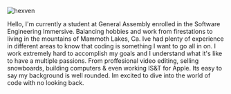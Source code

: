 ![hexven](https://github.com/kxiside/kxiside/assets/140428142/d39c2940-82bd-4f0d-b850-2079fae7271f)

Hello, I'm currently a student at General Assembly enrolled in the Software Engineering Immersive. Balancing hobbies and work from firestations to living in the mountains of Mammoth Lakes, Ca. Ive had plenty of experience in different areas to know that coding is something I want to go all in on. I work extremely hard to accomplish my goals and I understand what it's like to have a multiple passions. From proffesional video editing, selling snowboards, building computers & even working IS&T for Apple. Its easy to say my background is well rounded.
Im excited to dive into the world of code with no looking back. 
